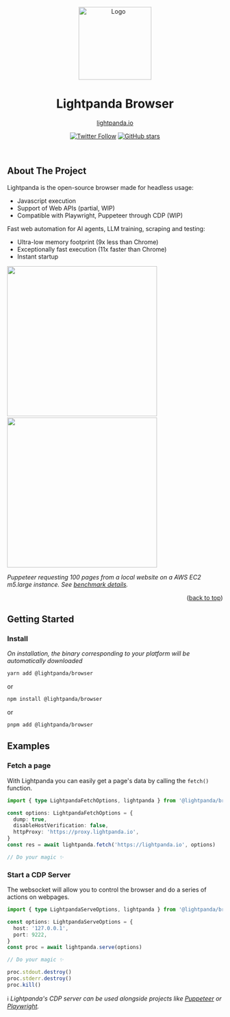 <span id="readme-top"></span>

<!-- PROJECT LOGO -->
<div align="center">
  <p align="center">
    <a href="https://lightpanda.io"><img src="https://cdn.lightpanda.io/assets/images/logo/lpd-logo.png" alt="Logo" height=170></a>
  </p>

<h1 align="center">Lightpanda Browser</h1>

<p align="center"><a href="https://lightpanda.io/">lightpanda.io</a></p>

<div align="center">

[![Twitter Follow](https://img.shields.io/twitter/follow/lightpanda_io)](https://twitter.com/lightpanda_io)
[![GitHub stars](https://img.shields.io/github/stars/lightpanda-io/browser)](https://github.com/lightpanda-io/browser)

</div>

<br />
</div>

<!-- ABOUT THE PROJECT -->

## About The Project

Lightpanda is the open-source browser made for headless usage:

- Javascript execution
- Support of Web APIs (partial, WIP)
- Compatible with Playwright, Puppeteer through CDP (WIP)

Fast web automation for AI agents, LLM training, scraping and testing:

- Ultra-low memory footprint (9x less than Chrome)
- Exceptionally fast execution (11x faster than Chrome)
- Instant startup

[<img width="350px" src="https://cdn.lightpanda.io/assets/images/github/execution-time.svg">](https://github.com/lightpanda-io/demo)
&emsp;
[<img width="350px" src="https://cdn.lightpanda.io/assets/images/github/memory-frame.svg">](https://github.com/lightpanda-io/demo)

</div>

_Puppeteer requesting 100 pages from a local website on a AWS EC2 m5.large instance.
See [benchmark details](https://github.com/lightpanda-io/demo)._

<p align="right">(<a href="#readme-top">back to top</a>)</p>

<!-- GETTING STARTED -->

## Getting Started

### Install
_On installation, the binary corresponding to your platform will be automatically downloaded_

```bash
yarn add @lightpanda/browser
```
or

```bash
npm install @lightpanda/browser
```
or

```bash
pnpm add @lightpanda/browser
```
<!-- USAGE EXAMPLES -->

## Examples

### Fetch a page

With Lightpanda you can easily get a page's data by calling the `fetch()` function.
```ts
import { type LightpandaFetchOptions, lightpanda } from '@lightpanda/browser'

const options: LightpandaFetchOptions = {
  dump: true,
  disableHostVerification: false,
  httpProxy: 'https://proxy.lightpanda.io',
}
const res = await lightpanda.fetch('https://lightpanda.io', options)

// Do your magic ✨
```

### Start a CDP Server
The websocket will allow you to control the browser and do a series of actions on webpages.
```ts
import { type LightpandaServeOptions, lightpanda } from '@lightpanda/browser'

const options: LightpandaServeOptions = {
  host: '127.0.0.1',
  port: 9222,
}
const proc = await lightpanda.serve(options)

// Do your magic ✨

proc.stdout.destroy()
proc.stderr.destroy()
proc.kill()
```

ℹ️ _Lightpanda's CDP server can be used alongside projects like [Puppeteer](https://pptr.dev/) or [Playwright](https://playwright.dev/)._
